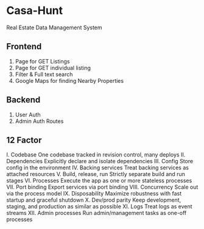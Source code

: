 # Casa-Hunt
Real Estate Data Management System



## Frontend

1. Page for GET Listings
2. Page for GET individual listing
3. Filter & Full text search
4. Google Maps for finding Nearby Properties

<!-- Filter can be done on Price & Location
Full text search only on title/name  -->


## Backend 

1. User Auth 
2. Admin Auth Routes


## 12 Factor

I. Codebase
One codebase tracked in revision control, many deploys
II. Dependencies
Explicitly declare and isolate dependencies
III. Config
Store config in the environment
IV. Backing services
Treat backing services as attached resources
V. Build, release, run
Strictly separate build and run stages
VI. Processes
Execute the app as one or more stateless processes
VII. Port binding
Export services via port binding
VIII. Concurrency
Scale out via the process model
IX. Disposability
Maximize robustness with fast startup and graceful shutdown
X. Dev/prod parity
Keep development, staging, and production as similar as possible
XI. Logs
Treat logs as event streams
XII. Admin processes
Run admin/management tasks as one-off processes
